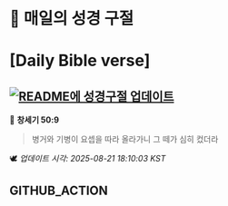 # 🙏 매일의 성경 구절
# [Daily Bible verse]
## [![README에 성경구절 업데이트](https://github.com/DONGSUKA/first_test/actions/workflows/update-readme-bible.yml/badge.svg)](https://github.com/DONGSUKA/first_test/actions/workflows/update-readme-bible.yml)
<!-- START_BIBLE_VERSE -->
📖 **창세기 50:9**
> 병거와 기병이 요셉을 따라 올라가니 그 떼가 심히 컸더라

🕊️ _업데이트 시각: 2025-08-21 18:10:03 KST_
  <!-- END_BIBLE_VERSE -->
## GITHUB_ACTION
